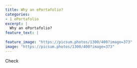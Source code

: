 ```yaml
---
title: Why an ePortafolio?
categories:
- 1 ePortafolio
excerpt: |
  Why an ePortafolio?
feature_text: |
   
feature_image: "https://picsum.photos/1300/400?image=373"
image: "https://picsum.photos/1300/400?image=373"
---
```



Check